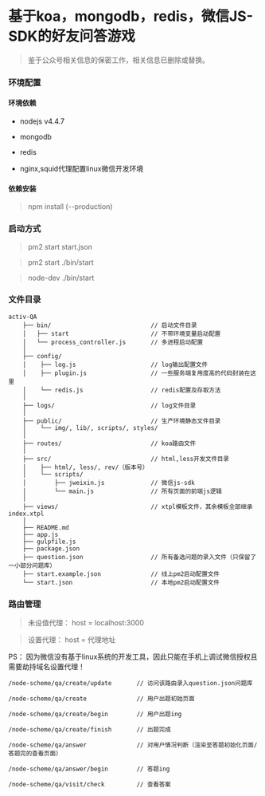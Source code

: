 # 基于koa，mongodb，redis，微信JS-SDK的好友问答游戏

>鉴于公众号相关信息的保密工作，相关信息已删除或替换。

### 环境配置

#### 环境依赖
- nodejs v4.4.7

- mongodb

- redis

- nginx,squid代理配置linux微信开发环境

#### 依赖安装

>npm install (--production)

### 启动方式

>pm2 start start.json

>pm2 start ./bin/start

>node-dev ./bin/start

### 文件目录

```
activ-QA                            
    ├── bin/                            // 启动文件目录
    │   ├── start                       // 不带环境变量启动配置
    │   └── process_controller.js       // 多进程启动配置
    │
    ├── config/
    │    ├── log.js                     // log输出配置文件
    │    ├── plugin.js                  // 一些服务端复用度高的代码封装在这里
    │    └── redis.js                   // redis配置及存取方法
    │
    ├── logs/                           // log文件目录
    │
    ├── public/                         // 生产环境静态文件目录
    │    └── img/, lib/, scripts/, styles/ 
    │
    ├── routes/                         // koa路由文件
    │
    ├── src/                            // html,less开发文件目录
    │    ├── html/, less/, rev/（版本号）
    │    └── scripts/
    │        ├── jweixin.js             // 微信js-sdk
    │        └── main.js                // 所有页面的前端js逻辑
    │
    ├── views/                          // xtpl模板文件，其余模板全部继承index.xtpl
    │
    ├── README.md
    ├── app.js
    ├── gulpfile.js
    ├── package.json
    ├── question.json                   // 所有备选问题的录入文件（只保留了一小部分问题库）
    ├── start.example.json              // 线上pm2启动配置文件
    └── start.json                      // 本地pm2启动配置文件
```

### 路由管理

>未设值代理： host = localhost:3000

>设置代理： host = 代理地址

PS： 因为微信没有基于linux系统的开发工具，因此只能在手机上调试微信授权且需要劫持域名设置代理！

```
/node-scheme/qa/create/update       // 访问该路由录入question.json问题库

/node-scheme/qa/create              // 用户出题初始页面

/node-scheme/qa/create/begin        // 用户出题ing

/node-scheme/qa/create/finish       // 出题完成

/node-scheme/qa/answer              // 对用户情况判断（渲染至答题初始化页面/答题完的查看页面）

/node-scheme/qa/answer/begin        // 答题ing

/node-scheme/qa/visit/check         // 查看答案

```

